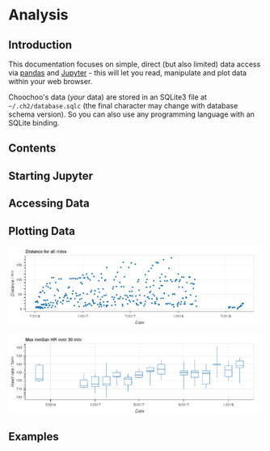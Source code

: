 
# Analysis

## Introduction

This documentation focuses on simple, direct (but also limited) data access 
via [pandas](https://pandas.pydata.org/) and [Jupyter](http://jupyter.org/) - 
this will let you read, manipulate and plot data within your web browser.

Choochoo's data (*your* data) are stored in an SQLite3 file at 
`~/.ch2/database.sqlc` (the final character may change with database
schema version).  So you can also use any programming language with an 
SQLite binding.

## Contents


## Starting Jupyter


## Accessing Data


## Plotting Data

![](distance.png)

![](summary.png)

## Examples
